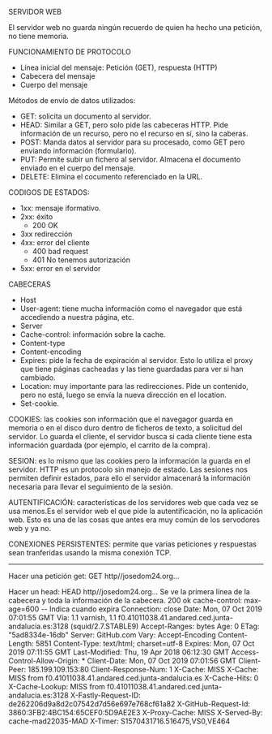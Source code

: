 SERVIDOR WEB

El servidor web no guarda ningún recuerdo de quien ha hecho una petición, no tiene memoria.

FUNCIONAMIENTO DE PROTOCOLO
- Línea inicial del mensaje: Petición (GET), respuesta (HTTP)
- Cabecera del mensaje
- Cuerpo del mensaje

Métodos de envío de datos utilizados:
- GET: solicita un documento al servidor.
- HEAD: Similar a GET, pero solo pide las cabeceras HTTP. Pide información de un recurso, pero no el recurso en sí, sino la caberas.
- POST: Manda datos al servidor para su procesado, como GET pero enviando información (formulario).
- PUT: Permite subir un fichero al servidor. Almacena el documento enviado en el cuerpo del mensaje.
- DELETE: Elimina el cocumento referenciado en la URL.

CODIGOS DE ESTADOS:
- 1xx: mensaje iformativo.
- 2xx: éxito
	* 200 OK
- 3xx redirección
- 4xx: error del cliente
	* 400 bad request
	* 401 No tenemos autorización
- 5xx: error en el servidor


CABECERAS
- Host
- User-agent: tiene mucha información como el navegador que está accediendo a nuestra página, etc.
- Server
- Cache-control: información sobre la cache. 
- Content-type
- Content-encoding
- Expires: pide la fecha de expiración al servidor. Esto lo utiliza el proxy que tiene páginas cacheadas y las tiene guardadas para ver si han cambiado. 
- Location: muy importante para las redirecciones. Pide un contenido, pero no está, luego se envía la nueva dirección en el location. 
- Set-cookie.

COOKIES: las cookies son información que el navegagor guarda en memoria o en el disco duro dentro de ficheros de texto, a solicitud del servidor. Lo guarda el cliente, el servidor busca si cada cliente tiene esta información guardada (por ejemplo, el carrito de la compra).

SESION: es lo mismo que las cookies pero la información la guarda en el servidor. HTTP es un protocolo sin manejo de estado. Las sesiones nos permiten definir estados, para ello el servidor almacenará la información necesaria para llevar el seguimiento de la sesión. 

AUTENTIFICACIÓN: características de los servidores web que cada vez se usa menos.Es el servidor web el que pide la autentificación, no la aplicación web. Esto es una de las cosas que antes era muy común de los servodores web y ya no.

CONEXIONES PERSISTENTES: permite que varias peticiones y respuestas sean tranferidas usando la misma conexión TCP. 


-----------------------------------------------------------------------
Hacer una petición get:
GET http//josedom24.org...

Hacer un head:
HEAD http//josedom24.org...
Se ve la primera línea de la cabecera y toda la información de la cabecera. 
200 ok
cache-control: max-age=600 -- Indica cuando expira
Connection: close
Date: Mon, 07 Oct 2019 07:01:55 GMT
Via: 1.1 varnish, 1.1 f0.41011038.41.andared.ced.junta-andalucia.es:3128 (squid/2.7.STABLE9)
Accept-Ranges: bytes
Age: 0
ETag: "5ad8334e-16db"
Server: GitHub.com
Vary: Accept-Encoding
Content-Length: 5851
Content-Type: text/html; charset=utf-8
Expires: Mon, 07 Oct 2019 07:11:55 GMT
Last-Modified: Thu, 19 Apr 2018 06:12:30 GMT
Access-Control-Allow-Origin: *
Client-Date: Mon, 07 Oct 2019 07:01:56 GMT
Client-Peer: 185.199.109.153:80
Client-Response-Num: 1
X-Cache: MISS
X-Cache: MISS from f0.41011038.41.andared.ced.junta-andalucia.es
X-Cache-Hits: 0
X-Cache-Lookup: MISS from f0.41011038.41.andared.ced.junta-andalucia.es:3128
X-Fastly-Request-ID: de262206d9a8d2c07542d7d56e697e768cf61a82
X-GitHub-Request-Id: 3860:3FB2:4BC154:65CEF0:5D9AE2E3
X-Proxy-Cache: MISS
X-Served-By: cache-mad22035-MAD
X-Timer: S1570431716.516475,VS0,VE464



